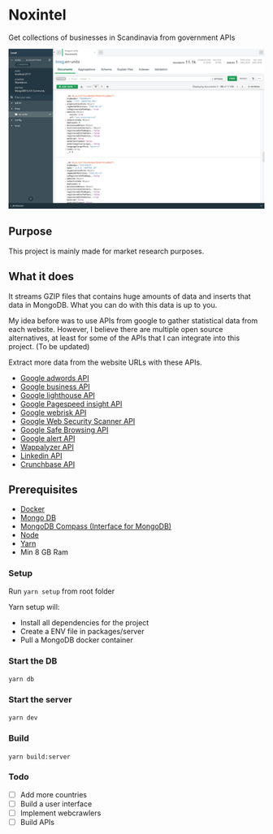 # Noxintel
Get collections of businesses in Scandinavia from government APIs

![MongoDB Compass](assets/en-units.jpg)

## Purpose
This project is mainly made for market research purposes.

## What it does
It streams GZIP files that contains huge amounts of data and inserts that data in MongoDB. What you can do with this data is up to you.

My idea before was to use APIs from google to gather statistical data from each website. However, I believe there are multiple open source alternatives, at least for some of the APIs that I can integrate into this project. (To be updated)

Extract more data from the website URLs with these APIs.
- [Google adwords API](https://developers.google.com/adwords/api/docs/guides/start)
- [Google business API](https://developers.google.com/my-business/reference/rest)
- [Google lighthouse API](https://developers.google.com/web/tools/lighthouse)
- [Google Pagespeed insight API](https://developers.google.com/speed/docs/insights/v5/reference/)
- [Google webrisk API](https://cloud.google.com/web-risk/docs/reference/rest/)
- [Google Web Security Scanner API](https://cloud.google.com/security-scanner/docs/reference/rest/)
- [Google Safe Browsing API](https://developers.google.com/safe-browsing/v4/reference/rest/)
- [Google alert API](https://developers.google.com/admin-sdk/alertcenter)
- [Wappalyzer API](https://www.npmjs.com/package/wappalyzer)
- [Linkedin API](https://developer.linkedin.com/)
- [Crunchbase API](https://data.crunchbase.com/docs/using-the-api)

## Prerequisites
- [Docker](https://www.docker.com/products/docker-desktop)
- [Mongo DB](https://docs.mongodb.com/manual/installation/)
- [MongoDB Compass (Interface for MongoDB)](https://www.mongodb.com/try/download/compass)
- [Node](https://nodejs.org/en/download/)
- [Yarn](https://classic.yarnpkg.com/lang/en/docs/install/#mac-stable)
- Min 8 GB Ram 

### Setup
Run `yarn setup` from root folder

Yarn setup will:
- Install all dependencies for the project
- Create a ENV file in packages/server
- Pull a MongoDB docker container

### Start the DB
`yarn db`

### Start the server
`yarn dev`

### Build
`yarn build:server`

### Todo
- [ ] Add more countries
- [ ] Build a user interface
- [ ] Implement webcrawlers
- [ ] Build APIs